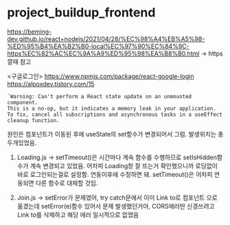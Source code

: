 # project_buildup_frontend

https://beming-dev.github.io/react+nodejs/2021/04/28/%EC%98%A4%EB%A5%98-%ED%95%B4%EA%B2%B0-local%EC%97%90%EC%84%9C-https%EC%82%AC%EC%9A%A9%ED%95%98%EA%B8%B0.html -> https깔때 참고

<구글로그인>
https://www.npmjs.com/package/react-google-login
https://alpoxdev.tistory.com/15

```
`Warning: Can't perform a React state update on an unmounted component.
This is a no-op, but it indicates a memory leak in your application.
To fix, cancel all subscriptions and asynchronous tasks in a useEffect cleanup function.
```

원인은 컴포넌트가 이동된 후에 useState의 set함수가 변경되어서 그럼.
발생위치는 총 두개있었음.

1. Loading.js -> setTimeout()은 시간마다 계속 함수를 수행하므로 setIsHidden함수가 계속 변경되고 있었음.
   어차피 Loading창 잘 뜨는거 확인했으니까 로딩없이 바로 로그인되는걸로 설정함. 연동이후에 수정하면 돼. setTimeout()은 어차피 연동되면 다른 함수로 대체할 것임.

2. Join.js -> setError가 문제였어, try catch문에서 이미 Link to로 컴포넌트 <Login />
   으로 옮겼는데 setError(e)함수 있어서 문제 발생했던거야, CORS에러만 신경쓰려고 Link to를 삭제하고 해당 에러 일시적으로 없앴음
